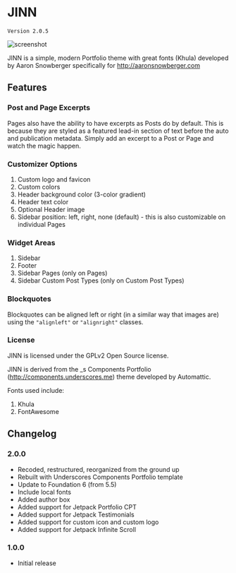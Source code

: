 # JINN

`Version 2.0.5`

![screenshot](https://cloud.githubusercontent.com/assets/6644259/22168820/d1c1c7c0-dfb2-11e6-8bbe-b455cecc9b91.png)

JINN is a simple, modern Portfolio theme with great fonts (Khula) developed by Aaron Snowberger specifically for http://aaronsnowberger.com

## Features

### Post and Page Excerpts

Pages also have the ability to have excerpts as Posts do by default. This is because they are styled as a featured lead-in section of text before the auto and publication metadata. Simply add an excerpt to a Post or Page and watch the magic happen.

### Customizer Options

1. Custom logo and favicon
2. Custom colors
3. Header background color (3-color gradient)
4. Header text color
5. Optional Header image
6. Sidebar position: left, right, none (default) - this is also customizable on individual Pages

### Widget Areas

1. Sidebar
2. Footer
3. Sidebar Pages (only on Pages)
4. Sidebar Custom Post Types (only on Custom Post Types)

### Blockquotes

Blockquotes can be aligned left or right (in a similar way that images are) using the `"alignleft"` or `"alignright"` classes.

### License

JINN is licensed under the GPLv2 Open Source license.

JINN is derived from the _s Components Portfolio (http://components.underscores.me) theme developed by Automattic.

Fonts used include:

1. Khula
2. FontAwesome

## Changelog

### 2.0.0

* Recoded, restructured, reorganized from the ground up
* Rebuilt with Underscores Components Portfolio template
* Update to Foundation 6 (from 5.5)
* Include local fonts
* Added author box
* Added support for Jetpack Portfolio CPT
* Added support for Jetpack Testimonials
* Added support for custom icon and custom logo
* Added support for Jetpack Infinite Scroll

### 1.0.0

* Initial release
